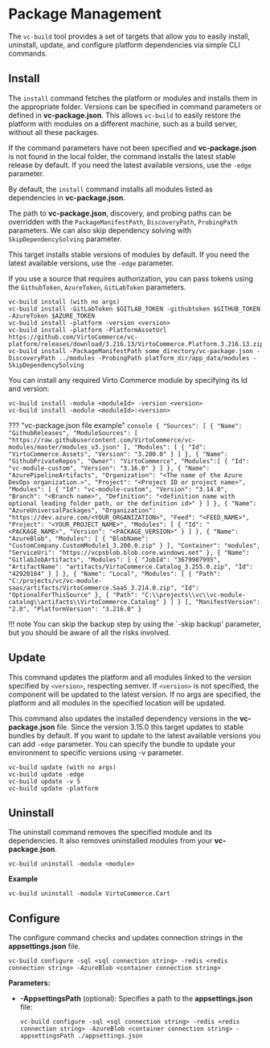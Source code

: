 # Package Management

The `vc-build` tool provides a set of targets that allow you to easily install, uninstall, update, and configure platform dependencies via simple CLI commands.

## Install

The `install` command fetches the platform or modules and installs them in the appropriate folder. Versions can be specified in command parameters or defined in **vc-package.json**. This allows `vc-build` to easily restore the platform with modules on a different machine, such as a build server, without all these packages.

If the command parameters have not been specified and **vc-package.json** is not found in the local folder, the command installs the latest stable release by default. If you need the latest available versions, use the `-edge` parameter.

By default, the `install` command installs all modules listed as dependencies in **vc-package.json**. 

The path to **vc-package.json**, discovery, and probing paths can be overridden with the `PackageManifestPath`, `DiscoveryPath`, `ProbingPath` parameters. We can also skip dependency solving with `SkipDependencySolving` parameter.

This target installs stable versions of modules by default. If you need the latest available versions, use the `-edge` parameter.

If you use a source that requires authorization, you can pass tokens using the `GithubToken`, `AzureToken`, `GitLabToken` parameters.
 
```console
vc-build install (with no args)
vc-build install -GitLabToken $GITLAB_TOKEN -githubtoken $GITHUB_TOKEN -AzureToken $AZURE_TOKEN
vc-build install -platform -version <version>
vc-build install -platform -PlatformAssetUrl https://github.com/VirtoCommerce/vc-platform/releases/download/3.216.13/VirtoCommerce.Platform.3.216.13.zip
vc-build install -PackageManifestPath some_directory/vc-package.json -DiscoveryPath ../modules -ProbingPath platform_dir/app_data/modules -SkipDependencySolving
```

You can install any required Virto Commerce module by specifying its Id and version:

```console
vc-build install -module <moduleId> -version <version>
vc-build install -module <moduleId>:<version>
```


??? "vc-package.json file example"
    ```console
    {
      "Sources": [
        {
          "Name": "GithubReleases",
          "ModuleSources": [
            "https://raw.githubusercontent.com/VirtoCommerce/vc-modules/master/modules_v3.json"
          ],
          "Modules": [
            {
              "Id": "VirtoCommerce.Assets",
              "Version": "3.200.0"
            }
          ]
        },
        {
          "Name": "GithubPrivateRepos",
          "Owner": "VirtoCommerce",
          "Modules":[
            {
              "Id": "vc-module-custom",
              "Version": "3.16.0"
            }
          ]
        },
        {
          "Name": "AzurePipelineArtifacts",
          "Organization": "<The name of the Azure DevOps organization.>",
          "Project": "<Project ID or project name>",
          "Modules": [
            {
              "Id": "vc-module-custom",
              "Version": "3.14.0",
              "Branch": "<Branch name>",
              "Definition": "<definition name with optional leading folder path, or the definition id>"
            }
          ]
        },
        {
          "Name": "AzureUniversalPackages",
          "Organization": "https://dev.azure.com/<YOUR_ORGANIZATION>",
          "Feed": "<FEED_NAME>",
          "Project": "<YOUR_PROJECT_NAME>",
          "Modules": [
            {
              "Id": "<PACKAGE_NAME>",
              "Version": "<PACKAGE_VERSION>"
            }
          ]
        },
        {
          "Name": "AzureBlob",
          "Modules": [
            {
              "BlobName": "CustomCompany.CustomModule1_3.200.0.zip"
            }
          ],
          "Container": "modules",
          "ServiceUri": "https://vcpsblob.blob.core.windows.net"
        },
        {
          "Name": "GitlabJobArtifacts",
          "Modules": [
            {
              "JobId": "3679907995",
              "ArtifactName": "artifacts/VirtoCommerce.Catalog_3.255.0.zip",
              "Id": "42920184"
            }
          ]
        },
        {
          "Name": "Local",
          "Modules": [
            {
              "Path": "C:/projects/vc/vc-module-saas/artifacts/VirtoCommerce.SaaS_3.214.0.zip",
              "Id": "OptionalForThisSource"
            },
            {
              "Path": "C:\\projects\\vc\\vc-module-catalog\\artifacts\\VirtoCommerce.Catalog"
            }
          ]
        }
      ],
      "ManifestVersion": "2.0",
      "PlatformVersion": "3.216.0"
    }
    ```


!!! note
    You can skip the backup step by using the `-skip backup' parameter, but you should be aware of all the risks involved. 

## Update

This command updates the platform and all modules linked to the version specified by `<version>`, respecting semver.
If `<version>` is not specified, the component will be updated to the latest version.
If no args are specified, the platform and all modules in the specified location will be updated.

This command also updates the installed dependency versions in the **vc-package.json** file.
Since the version 3.15.0 this target updates to stable bundles by default. If you want to update to the latest available versions you can add `-edge` parameter.
You can specify the bundle to update your environment to specific versions using -v <bundle name> parameter.

```console
vc-build update (with no args)
vc-build update -edge
vc-build update -v 5
vc-build update -platform
```

## Uninstall

The uninstall command removes the specified module and its dependencies. It also removes uninstalled modules from your **vc-package.json**.

```console
vc-build uninstall -module <module>
```

**Example**
```console
vc-build uninstall -module VirtoCommerce.Cart
```

## Configure

The configure command checks and updates connection strings in the **appsettings.json** file.

```console
vc-build configure -sql <sql connection string> -redis <redis connection string> -AzureBlob <container connection string>
```

**Parameters:**

* **-AppsettingsPath** (optional): Specifies a path to the **appsettings.json** file:

    ```console
    vc-build configure -sql <sql connection string> -redis <redis connection string> -AzureBlob <container connection string> -appsettingsPath ./appsettings.json
    ```